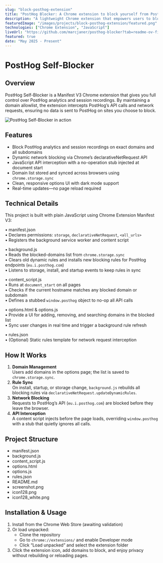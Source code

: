 ```yaml
---
slug: "block-posthog-extension"
title: "PostHog Blocker: A Chrome extension to block yourself from PostHog"
description: "A lightweight Chrome extension that empowers users to block PostHog analytics and recordings on domains of their choice for enhanced privacy."
featuredImage: "/images/projects/block-posthog-extension/featured.png"
technologies: ["Chrome Extension", "JavaScript"]
liveUrl: "https://github.com/marcjaner/posthog-blocker?tab=readme-ov-file"
featured: true
date: "May 2025 - Present"
---
```


# PostHog Self-Blocker

## Overview

PostHog Self-Blocker is a Manifest V3 Chrome extension that gives you full control over PostHog analytics and session recordings. By maintaining a domain allowlist, the extension intercepts PostHog’s API calls and network requests, ensuring no data is sent to PostHog on sites you choose to block.

![PostHog Self-Blocker in action](/images/projects/block-posthog-extension/blocker_in_action.png)

## Features

- Block PostHog analytics and session recordings on exact domains and all subdomains
- Dynamic network blocking via Chrome’s declarativeNetRequest API
- JavaScript API interception with a no-operation stub injected at document start
- Domain list stored and synced across browsers using `chrome.storage.sync`
- Clean, responsive options UI with dark mode support
- Real-time updates—no page reload required

## Technical Details

This project is built with plain JavaScript using Chrome Extension Manifest V3:

• manifest.json  
 • Declares permissions: `storage`, `declarativeNetRequest`, `<all_urls>`  
 • Registers the background service worker and content script

• background.js  
 • Reads the blocked-domains list from `chrome.storage.sync`  
 • Clears old dynamic rules and installs new blocking rules for PostHog endpoints (`eu.i.posthog.com`)  
 • Listens to storage, install, and startup events to keep rules in sync

• content_script.js  
 • Runs at `document_start` on all pages  
 • Checks if the current hostname matches any blocked domain or subdomain  
 • Defines a stubbed `window.posthog` object to no-op all API calls

• options.html & options.js  
 • Provide a UI for adding, removing, and searching domains in the blocked list  
 • Sync user changes in real time and trigger a background rule refresh

• rules.json  
 • (Optional) Static rules template for network request interception

## How It Works

1. **Domain Management**  
   Users add domains in the options page; the list is saved to `chrome.storage.sync`.
2. **Rule Sync**  
   On install, startup, or storage change, `background.js` rebuilds all blocking rules via `declarativeNetRequest.updateDynamicRules`.
3. **Network Blocking**  
   Requests to PostHog’s API (`eu.i.posthog.com`) are blocked before they leave the browser.
4. **API Interception**  
   A content script injects before the page loads, overriding `window.posthog` with a stub that quietly ignores all calls.

## Project Structure

- manifest.json
- background.js
- content_script.js
- options.html
- options.js
- rules.json
- README.md
- screenshot.png
- icon128.png
- icon128_white.png

## Installation & Usage

1. Install from the Chrome Web Store (awaiting validation)
2. Or load unpacked:
   - Clone the repository
   - Go to `chrome://extensions/` and enable Developer mode
   - Click “Load unpacked” and select the extension folder
3. Click the extension icon, add domains to block, and enjoy privacy without rebuilding or reloading pages.

